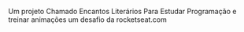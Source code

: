 Um projeto Chamado Encantos Literários Para Estudar Programação e treinar animações um desafio da rocketseat.com
